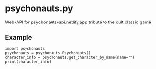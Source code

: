 # psychonauts.py
Web-API for [psychonauts-api.netlify.app](psychonauts-api.netlify.app) tribute to the cult classic game

## Example
```python3
import psychonauts
psychonauts = psychonauts.Psychonauts()
character_info = psychonauts.get_character_by_name(name="")
print(character_info)
```
